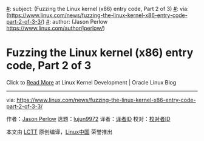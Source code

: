 [#]: collector: (lujun9972)
[#]: translator: ( )
[#]: reviewer: ( )
[#]: publisher: ( )
[#]: url: ( )
[#]: subject: (Fuzzing the Linux kernel (x86) entry code, Part 2 of 3)
[#]: via: (https://www.linux.com/news/fuzzing-the-linux-kernel-x86-entry-code-part-2-of-3-3/)
[#]: author: (Jason Perlow https://www.linux.com/author/jperlow/)

Fuzzing the Linux kernel (x86) entry code, Part 2 of 3
======

Click to [Read More][1] at Linux Kernel Development | Oracle Linux Blog

--------------------------------------------------------------------------------

via: https://www.linux.com/news/fuzzing-the-linux-kernel-x86-entry-code-part-2-of-3-3/

作者：[Jason Perlow][a]
选题：[lujun9972][b]
译者：[译者ID](https://github.com/译者ID)
校对：[校对者ID](https://github.com/校对者ID)

本文由 [LCTT](https://github.com/LCTT/TranslateProject) 原创编译，[Linux中国](https://linux.cn/) 荣誉推出

[a]: https://www.linux.com/author/jperlow/
[b]: https://github.com/lujun9972
[1]: https://blogs.oracle.com/linux/fuzzing-the-linux-kernel-x86-entry-code%2C-part-2-of-3
